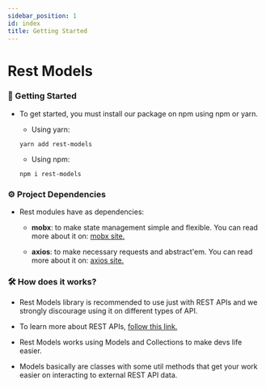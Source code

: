 ```yaml
---
sidebar_position: 1
id: index
title: Getting Started
---
```


# Rest Models

### 🚀 Getting Started

+ To get started, you must install our package on npm using npm or yarn.

    + Using yarn: 
    
    `yarn add rest-models`

    + Using npm:

    `npm i rest-models`

### ⚙️ Project Dependencies

+ Rest modules have as dependencies:
    
    + **mobx**: to make state management simple and flexible. 
    You can read more about it on: [mobx site.](https://mobx.js.org/)

    + **axios**: to make necessary requests and abstract'em.
    You can read more about it on: [axios site.](https://axios-http.com/)

### 🛠 How does it works?

+ Rest Models library is recommended to use just with REST APIs and we strongly discourage using it on different types of API.

+ To learn more about REST APIs, [follow this link.](https://restfulapi.net/)

+ Rest Models works using Models and Collections to make devs life easier.

+ Models basically are classes with some util methods that get your work easier on interacting to external REST API data.
